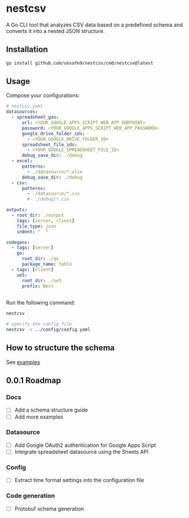 # nestcsv
A Go CLI tool that analyzes CSV data based on a predefined schema and converts it into a nested JSON structure.

## Installation
```bash
go install github.com/unsafe9/nestcsv/cmd/nestcsv@latest
```

## Usage
Compose your configurations:
```yaml
# nestcsv.yaml
datasources:
  - spreadsheet_gas:
      url: <YOUR_GOOGLE_APPS_SCRIPT_WEB_APP_ENDPOINT>
      password: <YOUR_GOOGLE_APPS_SCRIPT_WEB_APP_PASSWORD>
      google_drive_folder_ids:
        - <YOUR_GOOGLE_DRIVE_FOLDER_ID>
      spreadsheet_file_ids:
        - <YOUR_GOOGLE_SPREADSHEET_FILE_ID>
      debug_save_dir: ./debug
  - excel:
      patterns:
        - ./datasource/*.xlsx
      debug_save_dir: ./debug
  - csv:
      patterns:
        - ./datasource/*.csv
        #- ./debug/*.csv

outputs:
  - root_dir: ./output
    tags: [server, client]
    file_type: json
    indent: "  "

codegens:
  - tags: [server]
    go:
      root_dir: ./go
      package_name: table
  - tags: [client]
    ue5:
      root_dir: ./ue5
      prefix: Nest
    
```

Run the following command:
```bash
nestcsv

# specify the config file
nestcsv -c ../config/config.yaml
```

## How to structure the schema
See [examples](./examples)

## 0.0.1 Roadmap
### Docs
- [ ] Add a schema structure guide
- [ ] Add more examples
### Datasource
- [ ] Add Google OAuth2 authentication for Google Apps Script
- [ ] Integrate spreadsheet datasource using the Sheets API
### Config
- [ ] Extract time format settings into the configuration file
### Code generation
- [ ] Protobuf schema generation
